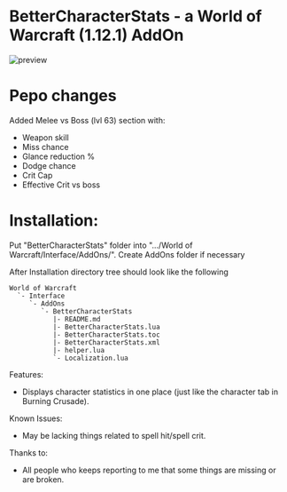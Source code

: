 BetterCharacterStats - a World of Warcraft (1.12.1) AddOn
===================================================

![preview](https://raw.githubusercontent.com/yutsuku/BetterCharacterStats/gh-pages/images/BetterCharacterStats.png)

# Pepo changes
Added Melee vs Boss (lvl 63) section with:
- Weapon skill
- Miss chance
- Glance reduction %
- Dodge chance
- Crit Cap
- Effective Crit vs boss

# Installation:

Put "BetterCharacterStats" folder into ".../World of Warcraft/Interface/AddOns/".
Create AddOns folder if necessary

After Installation directory tree should look like the following

	World of Warcraft
	  `- Interface
		 `- AddOns
			`- BetterCharacterStats
			   |- README.md
			   |- BetterCharacterStats.lua
			   |- BetterCharacterStats.toc
			   |- BetterCharacterStats.xml
			   |- helper.lua
			   `- Localization.lua

Features:
- Displays character statistics in one place (just like the character tab in Burning Crusade).

Known Issues:
- May be lacking things related to spell hit/spell crit.

Thanks to:
- All people who keeps reporting to me that some things are missing or are broken.
